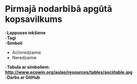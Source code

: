 # Pirmajā nodarbībā apgūtā kopsavilkums
-**Lappuses iekšiene**  
-**Tagi**  
-**Simboli**  
- Acīmredzamie  
- Neredzamie

-**Tabula ar simboliem: http://www.ecowin.org/aulas/resources/tables/asciitable.jpg**  
-**Darbs ar GitHub**
